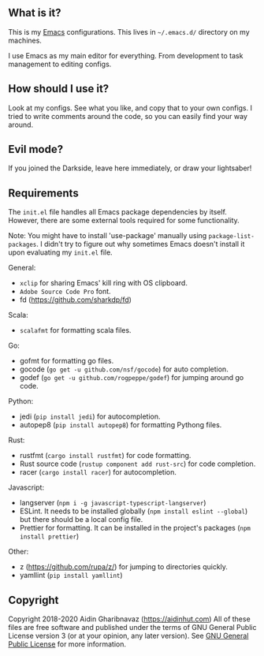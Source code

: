 What is it?
-----------
This is my [Emacs](https://www.gnu.org/software/emacs/) configurations. This lives in `~/.emacs.d/` directory on my machines.

I use Emacs as my main editor for everything. From development to task management to editing configs.

How should I use it?
--------------------
Look at my configs. See what you like, and copy that to your own configs. I tried to write comments around the code, so you can easily find your way around.

Evil mode?
----------
If you joined the Darkside, leave here immediately, or draw your lightsaber!

Requirements
------------
The `init.el` file handles all Emacs package dependencies by itself. However, there are some external tools required for some functionality.

Note: You might have to install 'use-package' manually using `package-list-packages`.
I didn't try to figure out why sometimes Emacs doesn't install it upon evaluating my `init.el` file.

General:
* `xclip` for sharing Emacs' kill ring with OS clipboard.
* `Adobe Source Code Pro` font.
* fd (https://github.com/sharkdp/fd)

Scala:
* `scalafmt` for formatting scala files.

Go:
* gofmt for formatting go files.
* gocode (`go get -u github.com/nsf/gocode`) for auto completion.
* godef (`go get -u github.com/rogpeppe/godef`) for jumping around go code.

Python:
* jedi (`pip install jedi`) for autocompletion.
* autopep8 (`pip install autopep8`) for formatting Pythong files.

Rust:
* rustfmt (`cargo install rustfmt`) for code formatting.
* Rust source code (`rustup component add rust-src`) for code completion.
* racer (`cargo install racer`) for autocompletion.

Javascript:
* langserver (`npm i -g javascript-typescript-langserver`)
* ESLint. It needs to be installed globally (`npm install eslint --global`) but there should be a local config file.
* Prettier for formatting. It can be installed in the project's packages (`npm install prettier`)

Other:
* z (https://github.com/rupa/z/) for jumping to directories quickly.
* yamllint (`pip install yamllint`)

Copyright
---------
Copyright 2018-2020 Aidin Gharibnavaz (https://aidinhut.com)
All of these files are free software and published under the terms of GNU General Public License version 3 (or at your opinion, any later version).
See [GNU General Public License](https://www.gnu.org/licenses/gpl-3.0.en.html) for more information.
